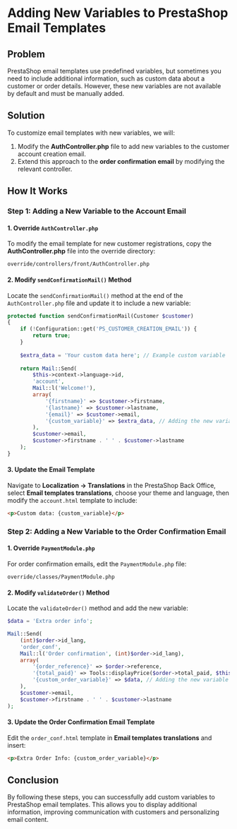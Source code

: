 # Adding New Variables to PrestaShop Email Templates

## Problem

PrestaShop email templates use predefined variables, but sometimes you need to include additional information, such as custom data about a customer or order details. However, these new variables are not available by default and must be manually added.

## Solution

To customize email templates with new variables, we will:
1. Modify the **AuthController.php** file to add new variables to the customer account creation email.
2. Extend this approach to the **order confirmation email** by modifying the relevant controller.

## How It Works

### Step 1: Adding a New Variable to the Account Email

#### 1. Override `AuthController.php`

To modify the email template for new customer registrations, copy the **AuthController.php** file into the override directory:

```
override/controllers/front/AuthController.php
```

#### 2. Modify `sendConfirmationMail()` Method

Locate the `sendConfirmationMail()` method at the end of the `AuthController.php` file and update it to include a new variable:

```php
protected function sendConfirmationMail(Customer $customer)
{
    if (!Configuration::get('PS_CUSTOMER_CREATION_EMAIL')) {
        return true;
    }
    
    $extra_data = 'Your custom data here'; // Example custom variable
    
    return Mail::Send(
        $this->context->language->id,
        'account',
        Mail::l('Welcome!'),
        array(
            '{firstname}' => $customer->firstname,
            '{lastname}' => $customer->lastname,
            '{email}' => $customer->email,
            '{custom_variable}' => $extra_data, // Adding the new variable
        ),
        $customer->email,
        $customer->firstname . ' ' . $customer->lastname
    );
}
```

#### 3. Update the Email Template

Navigate to **Localization → Translations** in the PrestaShop Back Office, select **Email templates translations**, choose your theme and language, then modify the `account.html` template to include:

```html
<p>Custom data: {custom_variable}</p>
```

### Step 2: Adding a New Variable to the Order Confirmation Email

#### 1. Override `PaymentModule.php`

For order confirmation emails, edit the `PaymentModule.php` file:

```
override/classes/PaymentModule.php
```

#### 2. Modify `validateOrder()` Method

Locate the `validateOrder()` method and add the new variable:

```php
$data = 'Extra order info';

Mail::Send(
    (int)$order->id_lang,
    'order_conf',
    Mail::l('Order confirmation', (int)$order->id_lang),
    array(
        '{order_reference}' => $order->reference,
        '{total_paid}' => Tools::displayPrice($order->total_paid, $this->context->currency),
        '{custom_order_variable}' => $data, // Adding the new variable
    ),
    $customer->email,
    $customer->firstname . ' ' . $customer->lastname
);
```

#### 3. Update the Order Confirmation Email Template

Edit the `order_conf.html` template in **Email templates translations** and insert:

```html
<p>Extra Order Info: {custom_order_variable}</p>
```

## Conclusion

By following these steps, you can successfully add custom variables to PrestaShop email templates. This allows you to display additional information, improving communication with customers and personalizing email content.

